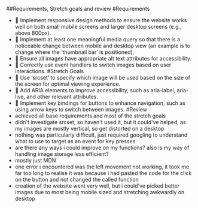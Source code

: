 ##Requirements, Stretch goals and review
#Requirements

- 🎯 Implement responsive design methods to ensure the website works well on both small mobile screens and larger desktop screens (e.g., above 800px).
- 🎯 Implement at least one meaningful media query so that there is a noticeable change between mobile and desktop view (an example is to change where the ‘thumbnail bar’ is positioned).
- 🎯 Ensure all images have appropriate alt text attributes for accessibility.
- 🎯 Correctly use event handlers to switch images based on user interactions.
  #Stretch Goals
- 🏹 Use ‘srcset’ to specify which image will be used based on the size of the screen for optimal viewing experience.
- 🏹 Add ARIA elements to improve accessibility, such as aria-label, aria-live, and other relevant attributes.
- 🏹 Implement key bindings for buttons to enhance navigation, such as using arrow keys to switch between images.
  #Review
- achieved all base requirements and most of the stretch goals
- didn't investigate srcset, so haven't used it, but it could've helped, as my images are mostly vertical, so get distorted on a desktop
- nothing was particularly difficult, just required googling to understand what to use to target as an event for key presses
- are there any ways i could improve on my functions? also is my way of handling image storage less efficient?
- mostly just MDN
- one error i encountered was the left movement not working, it took me far too long to realise it was because i had pasted the code for the click on the button and not changed the called function
- creation of the website went very well, but i could've picked better images due to most being mobile sized and stretching awkwardly on desktop
